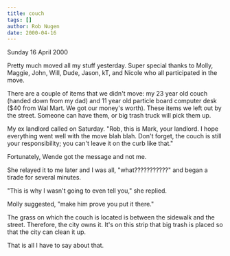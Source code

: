 ```yaml
---
title: couch
tags: []
author: Rob Nugen
date: 2000-04-16
---
```


<p class=date>Sunday 16 April 2000</p>

<p>Pretty much moved all my stuff yesterday.  Super special thanks to Molly, Maggie, John, Will, Dude, Jason, kT, and Nicole who all participated in the move.

<p>There are a couple of items that we didn't move:  my 23 year old couch (handed down from my dad) and 11 year old particle board computer desk ($40 from Wal Mart.  We got our money's worth).  These items we left out by the street.  Someone can have them, or big trash truck will pick them up.

<p>My ex landlord called on Saturday.  "Rob, this is Mark, your landlord.  I hope everything went well with the move blah blah.  Don't forget, the couch is still your responsibility; you can't leave it on the curb like that."

<p>Fortunately, Wende got the message and not me.

<p>She relayed it to me later and I was all, "what???????????" and began a tirade for several minutes.

<p>"This is why I wasn't going to even tell you," she replied.  

<p>Molly suggested, "make him prove you put it there."

<p>The grass on which the couch is located is between the sidewalk and the street.  Therefore, the city owns it.  It's on this strip that big trash is placed so that the city can clean it up.

<p>That is all I have to say about that.

  

